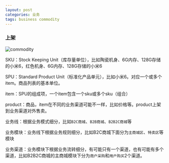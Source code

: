 ```yaml
---
layout: post
categories: 业务
tags: business commodity
---
```




### 上架

![commodity](http://www.plantuml.com/plantuml/proxy?cache=no&src=https://raw.github.com/Wang-Ray/Wang-Ray.github.io/master/assets/plantuml/commodity.md)

SKU：Stock Keeping Unit（库存量单位），比如陶瓷机身、6G内存、128G存储的小米6，红色机身、6G内存、128G存储的小米6

SPU：Standard Product Unit（标准化产品单元），比如小米6。对应一个或多个item。商品列表的基本单位。

item：SPU的组成项，一个item包含一个sku或多个sku（组合）

product：商品，item在不同的业务渠道可能不一样，比如价格等。product上架到业务渠道对外售卖。

业务线：根据业务模式细分，比如`B2C商城`、`B2B商城`、`B2B2C商城`等

业务模块：业务线下根据业务规则细分，比如B2C商城下面分为`主商城区`、`特卖区`等模块

业务渠道：业务模块下根据业务流转细分，有可能只有一个渠道，也有可能有多个渠道，比如B2B2C商城的主商城模块下分为`商户采购`和`用户购买`2个渠道。